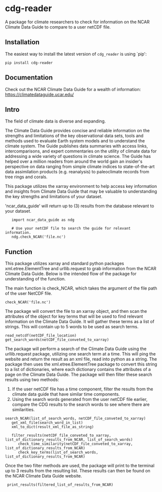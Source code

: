 # cdg-reader
A package for climate researchers to check for information on the NCAR Climate Data Guide to compare to a user netCDF file.


## Installation 
The easiest way to install the latest version of `cdg_reader` is using `pip':  

```
pip install cdg-reader
```

## Documentation 

Check out the NCAR Climate Data Guide for a wealth of information: https://climatedataguide.ucar.edu/

## Intro 

The field of climate data is diverse and expanding.

The Climate Data Guide provides concise and reliable information on the strengths and limitations of the key observational data sets, tools and methods used to evaluate Earth system models and to understand the climate system. The Guide publishes data summaries with access links, intercomparisons, and expert commentaries on the utility of climate data for addressing a wide variety of questions in climate science. The Guide has helped over a million readers from around the world gain an insider's perspective on data ranging from simple climate indices to state-of-the-art data assimilation products (e.g. reanalysis) to paleoclimate records from tree rings and corals.

This package utilizes the xarray environment to help access key information and insights from Climate Data Guide that may be valuable to understanding the key strengths and limitations of your dataset.


'ncar_data_guide' will return up to (3) results from the database relevant to your dataset.

```
   import ncar_data_guide as ndg
    
   # Use your netCDF file to search the guide for relevant information.
   ndg.check_NCAR('file.nc')

```

## Function

This package utilizes xarray and standard python packages xml.etree.ElementTree and urllib.request to grab information from the NCAR Climate Data Guide. Below is the intended flow of the package for understanding of the function.

The main function is check_NCAR, which takes the argument of the file path of the user NetCDF file.
```
check_NCAR('file.nc')
```

The package will convert the file to an xarray object, and then scan the attributes of the object for key terms that will be used to find relevant information on the Climate Data Guide. It will gather these terms as a list of strings. This will contain up to 5 words to be used as search terms.

```
read_netcdf(netCDF_file_location)
get_search_words(netCDF_file_conveted_to_xarray)
```

The package will perform a search of the Climate Data Guide using the urllib.request package, utilizing one search term at a time. This will ping the website and return the result as an xml file, read into python as a string. The package then uses the xml.etree.ElementTree package to convert this string to a list of dictionaries, where each dictionary contains the attributes of a page on the Climate Data Guide. The package will then filter these search results using two methods:
1. If the user netCDF file has a time component, filter the results from the climate data guide that have similar time components.
2. Using the search words generated from the user netCDF file earlier, compare the CDG results to the search words to see where there are similarities.

```
search_NCAR(list_of_search_words, netCDF_file_conveted_to_xarray)
   get_xml_file(search_word_in_list)
   xml_to_dict(result_xml_file_as_string)

   filter_results(netCDF_file_conveted_to_xarray, list_of_dictionary_results_from_NCAR, list_of_search_words)
      check_time_similarity(netCDF_file_conveted_to_xarray, list_of_dictionary_results_from_NCAR)
      check_key_terms(list_of_search_words, list_of_dictionary_results_from_NCAR)
```
Once the two filter methods are used, the package will print to the terminal up to 3 results from the resulting list. These results can then be found on the NCAR Climate Data Guide website.

```
 print_results(filtered_list_of_results_from_NCAR)

```
